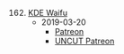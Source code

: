 162. [KDE Waifu](https://linuxgamecast.com/2019/03/lwdw-162-kde-waifu/)
     * 2019-03-20
        * [Patreon](https://www.patreon.com/posts/lwdw-162-kde-25515227)
        * [UNCUT Patreon](https://www.patreon.com/posts/lwdw-162-uncut-25513854)
